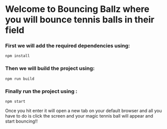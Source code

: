 # Welcome to Bouncing Ballz where you will bounce tennis balls in their field

### First we will add the required dependencies using: 
`npm install`

### Then we will build the project using:   
`npm run build`

### Finally run the project using :
`npm start`

Once you hit enter it will open a new tab on your default browser and all you have to do is click the screen and your magic tennis ball will appear and start bouncing!!
